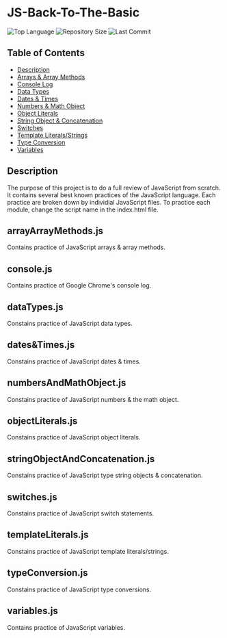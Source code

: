 # JS-Back-To-The-Basic

![Top Language](https://img.shields.io/github/languages/top/kpetiote/JS-Back-To-The-Basic)
![Repository Size](https://img.shields.io/github/repo-size/Kpetiote/JS-Back-To-The-Basic)
![Last Commit](https://img.shields.io/github/last-commit/Kpetiote/JS-Back-To-The-Basic)

## Table of Contents
  * [Description](#description)
  * [Arrays & Array Methods](#arrayarraymethodsjs)
  * [Console Log](#consolejs)
  * [Data Types](#datatypesjs)
  * [Dates & Times](#dates&timesjs)
  * [Numbers & Math Object](#numbersandmathobjectjs)
  * [Object Literals](#objectliteralsjs)
  * [String Object & Concatenation](#numbersandmathobjectjs)
  * [Switches](#switchesjs)
  * [Template Literals/Strings](#typeconversionjs)
  * [Type Conversion](#typeconversionjs)
  * [Variables](#variablesjs)

## Description
The purpose of this project is to do a full review of JavaScript from scratch.
It contains several best known practices of the JavaScript language.
Each practice are broken down by individial JavaScript files.
To practice each module, change the script name in the index.html file.

## arrayArrayMethods.js
Contains practice of JavaScript arrays & array methods.

## console.js
Contains practice of Google Chrome's console log.

## dataTypes.js
Constains practice of JavaScript data types.

## dates&Times.js
Constains practice of JavaScript dates & times.

## numbersAndMathObject.js
Constains practice of JavaScript numbers & the math object.

## objectLiterals.js
Constains practice of JavaScript object literals.

## stringObjectAndConcatenation.js
Constains practice of JavaScript type string objects & concatenation.

## switches.js
Constains practice of JavaScript switch statements.
## templateLiterals.js
Constains practice of JavaScript template literals/strings.

## typeConversion.js
Constains practice of JavaScript type conversions.

## variables.js
Contains practice of JavaScript variables.